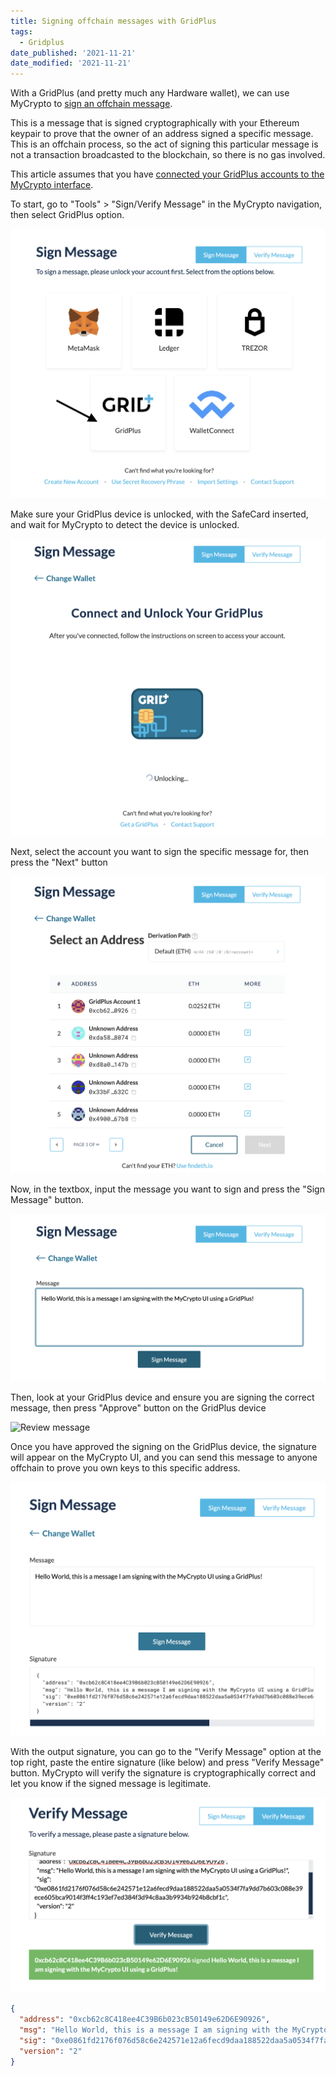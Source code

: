 ```yaml
---
title: Signing offchain messages with GridPlus
tags:
  - Gridplus
date_published: '2021-11-21'
date_modified: '2021-11-21'
---
```


With a GridPlus (and pretty much any Hardware wallet), we can use MyCrypto to [sign an offchain message](/how-to/getting-started/how-to-sign-and-verify-messages-on-ethereum/). 

This is a message that is signed cryptographically with your Ethereum keypair to prove that the owner of an address signed a specific message. This is an offchain process, so the act of signing this particular message is not a transaction broadcasted to the blockchain, so there is no gas involved.

This article assumes that you have [connected your GridPlus accounts to the MyCrypto interface](/how-to/hardware-wallets-gridplus/how-to-connect-gridplus-to-mycrypto/).

To start, go to "Tools" > "Sign/Verify Message" in the MyCrypto navigation, then select GridPlus option.

  ![Select GridPlus option](../../../assets/how-to/hardware-wallets/gridplus/signing-offchain-message/select-gridplus-option.png)

Make sure your GridPlus device is unlocked, with the SafeCard inserted, and wait for MyCrypto to detect the device is unlocked.

  ![Wait for unlock](../../../assets/how-to/hardware-wallets/gridplus/signing-offchain-message/wait-for-unlock.png)

Next, select the account you want to sign the specific message for, then press the "Next" button

  ![Select account](../../../assets/how-to/hardware-wallets/gridplus/signing-offchain-message/select-account-to-sign.png)

Now, in the textbox, input the message you want to sign and press the "Sign Message" button.

  ![Input message](../../../assets/how-to/hardware-wallets/gridplus/signing-offchain-message/input-message.png)

Then, look at your GridPlus device and ensure you are signing the correct message, then press "Approve" button on the GridPlus device

  ![Review message](../../../assets/how-to/hardware-wallets/gridplus/signing-offchain-message/review-message.png)

Once you have approved the signing on the GridPlus device, the signature will appear on the MyCrypto UI, and you can send this message to anyone offchain to prove you own keys to this specific address.

  ![Signed message](../../../assets/how-to/hardware-wallets/gridplus/signing-offchain-message/signed-message.png)

With the output signature, you can go to the "Verify Message" option at the top right, paste the entire signature (like below) and press "Verify Message" button. MyCrypto will verify the signature is cryptographically correct and let you know if the signed message is legitimate.

  ![Verify message](../../../assets/how-to/hardware-wallets/gridplus/signing-offchain-message/verify-message.png)

```json
{
  "address": "0xcb62c8C418ee4C39B6b023cB50149e62D6E90926",
  "msg": "Hello World, this is a message I am signing with the MyCrypto UI using a GridPlus!",
  "sig": "0xe0861fd2176f076d58c6e242571e12a6fecd9daa188522daa5a0534f7fa9dd7b603c088e39ece605bca9014f3ff4c193ef7ed384f3d94c8aa3b9934b924b8cbf1c",
  "version": "2"
}
```
